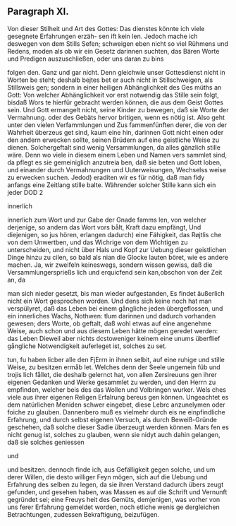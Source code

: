 

<!-- Seite 499 -->
Paragraph XI.
-------------

Von dieser Stilheit und Art des Gottes: Das dienstes könnte ich viele gesegnete Erfahrungen erzäh- sen ift kein len. Jedoch mache ich deswegen von dem Stills Sefen; schweigen eben nicht so viel Rühmens und Redens, moden als ob wir ein Gesetz darinnen suchten, das Bären Worte und Predigen auszuschließen, oder uns daran zu bins

folgen den. Ganz und gar nicht. Denn gleichwie unser Gottesdienst nicht in Worten be steht; deshalb bejtes bet er auch nicht in Stillschweigen, als Stillsweis gen; sondern in einer heiligen Abhänglichkeit des Ges müths an Gott: Von welcher Abhänglichkeit vor erst notwendig das Stille sein folgt, bisdaß Wors te hierfür gebracht werden können, die aus dem Geist Gottes sein. Und Gott ermangelt nicht, seine Kinder zu bewegen, daß sie Worte der Vermahnung. oder des Gebäts hervor britigen, wenn es nötig ist. Also geht unter den vielen Verfammlungen und Zus fammenfünften derer, die von der Wahrheit überzeus get sind, kaum eine hin, darinnen Gott nicht einen oder den andern erwecken sollte, seinen Brüdern auf eine geistliche Weise zu dienen. Solchergeftalt sind wenig Versammlungen, da alles gänzlich stille wäre. Denn wo viele in diesem einem Leben und Namen vers sammlet sind, da pflegt es sie gemeiniglich anzutreia ben, daß sie beten und Gott loben, und einander durch Vermahnungen und Uuterweisungen, Wechselss weise zu erwecken suchen. Jedod) eraditen wir es für nötig, daß man fidy anfangs eine Zeitlang stille balte. Währender solcher Stille kann sich ein jeder DOD 2

innerlich
<!-- Seite 500 -->

innerlich zum Wort und zur Gabe der Gnade famms len, von welcher derjenige, so andern das Wort vors bålt, Kraft dazu empfängt, Und diejenigen, so jus hören, erlangen dadurch) eine Fähigkeit, das Røjtlis che von dem Unwertben, und das Wichrige von dem Wichtigen zu unterscheiden, und nicht über Hals und Kopf zur Uebung dieser geistlichen Dinge hinzu zu cilen, so bald als nian die Glocke lauten böret, wie es andere machen. Ja, wir zweifeln keineswegs, sondern wissen gewiss, daß die Versammlungersprießs lich und erquicfend sein kan,obschon von der Zeit an, da

man sich nieder gesetzt, bis man wieder aufgestanden, Es findet äußerlich nicht ein Wort gesprochen worden. Und dens sich keine noch hat man verspülyret, daß das Leben bei einem gångliche jeden übergeflossen, und ein innerliches Wachs, Nothwen: tlum darinnen und dadurch vorhanden gewesen; ders Worte, ob geftalt, daß wohl etwas auf eine angenehme Weise, auch schon und aus diesem Leben hätte mögen geredet werden: das Leben Dieweil aber nichts dcstoweniger keinem eine unums überflief gångliche Notwendigkeit auferleget ist, solches zu set.

tun, fu haben licber alle den FjErrn in ihnen selbit, auf eine ruhige und stille Weise, zu besitzen ermåb let. Welches denn der Seele ungemein füb und trojis lich fållet, die deshalb gelernct hat, von allen Zersireuuns gen ihrer eigenen Gedanken und Werke gesammlet zu werden, und den Herrn zu empfinden, welcher beis des das Wollen und Volbringen wurker. Wels ches viele aus ihrer eigenen Religen Erfalrung bereus gen können. Ungeachtet es dem natürlichen Meniden schwer eingebet, diese Lebrc anzunelymen oder foiche zu glauben. Dannenbero muß es vielmehr durch eis ne einpfindliche Erfahrung, und durch selbst eigenen Versuch, als durch Beweiß-Gründe geschehen, daß solche dieser Sadie überzeugt werden können. Mars fen es nicht genug ist, solches zu glauben, wenn sie nidyt auch dahin gelangen, daß sie solches geniessen

und
<!-- Seite 501 -->
 und besitzen. dennoch finde ich, aus Gefälligkeit
gegen solche, und um derer Willen, die desto williger
Feyn mögen, sich auf die Uebung und Erfahrung des
selben zu legen, da sie ihren Verstand dadurch übers
zeugt gefunden, und gesehen haben, was Massen es auf
die Schrift und Vernunft gegründet sei; eine Freuys
heit des Gemüts, demjenigen, was vorher von uns
ferer Erfahrung gemeldet worden, noch etliche wenis
ge dergleichen Betrachtungen, zudessen Bekraftigung,
beizufügen.
